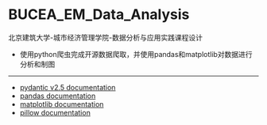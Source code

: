 # BUCEA_EM_Data_Analysis

北京建筑大学-城市经济管理学院-数据分析与应用实践课程设计

* 使用python爬虫完成开源数据爬取，并使用pandas和matplotlib对数据进行分析和制图

---

* [pydantic v2.5 documentation](https://docs.pydantic.dev/2.5/)
* [pandas documentation](https://pandas.pydata.org/docs/index.html)
* [matplotlib documentation](https://matplotlib.org/stable/)
* [pillow documentation](https://pillow.readthedocs.io/en/stable/index.html)